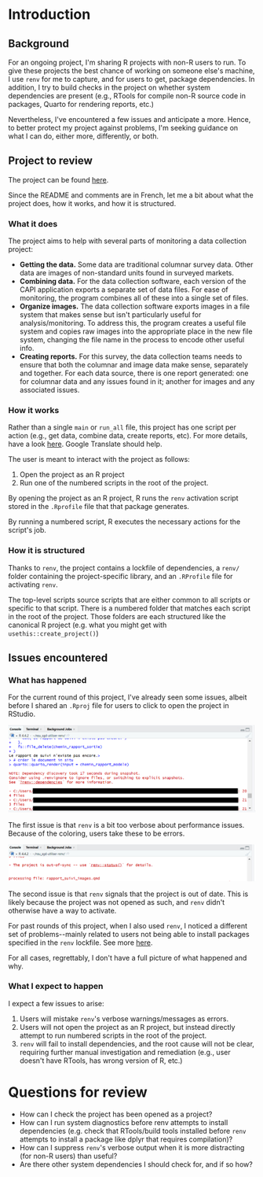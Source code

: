 # Introduction

## Background

For an ongoing project, I'm sharing R projects with non-R users to run. To give these projects the best chance of working on someone else's machine, I use `renv` for me to capture, and for users to get, package dependencies. In addition, I try to build checks in the project on whether system dependencies are present (e.g., RTools for compile non-R source code in packages, Quarto for rendering reports, etc.)

Nevertheless, I've encountered a few issues and anticipate a more. Hence, to better protect my project against problems, I'm seeking guidance on what I can do, either more, differently, or both.

## Project to review

The project can be found [here](https://github.com/ehcvm3/nsu_sgd).

Since the README and comments are in French, let me a bit about what the project does, how it works, and how it is structured.

### What it does

The project aims to help with several parts of monitoring a data collection project:

- **Getting the data.** Some data are traditional columnar survey data. Other data are images of non-standard units found in surveyed markets.
- **Combining data.** For the data collection software, each version of the CAPI application exports a separate set of data files. For ease of monitoring, the program combines all of these into a single set of files.
- **Organize images.** The data collection software exports images in a file system that makes sense but isn't particularly useful for analysis/monitoring. To address this, the program creates a useful file system and copies raw images into the appropriate place in the new file system, changing the file name in the process to encode other useful info.
- **Creating reports.** For this survey, the data collection teams needs to ensure that both the columnar and image data make sense, separately and together. For each data source, there is one report generated: one for columnar data and any issues found in it; another for images and any associated issues.

### How it works

Rather than a single `main` or `run_all` file, this project has one script per action (e.g., get data, combine data, create reports, etc). For more details, have a look [here](https://github.com/ehcvm3/nsu_sgd?tab=readme-ov-file#utilisation-r%C3%A9guli%C3%A8re). Google Translate should help.

The user is meant to interact with the project as follows:

1. Open the project as an R project
1. Run one of the numbered scripts in the root of the project.

By opening the project as an R project, R runs the `renv` activation script stored in the `.Rprofile` file that that package generates.

By running a numbered script, R executes the necessary actions for the script's job.

### How it is structured

Thanks to `renv`, the project contains a lockfile of dependencies, a `renv/` folder containing the project-specific library, and an `.RProfile` file for activating `renv`.

The top-level scripts source scripts that are either common to all scripts or specific to that script. There is a numbered folder that matches each script in the root of the project. Those folders are each structured like the canonical R project (e.g. what you might get with `usethis::create_project()`)

## Issues encountered

### What has happened

For the current round of this project, I've already seen some issues, albeit before I shared an `.Rproj` file for users to click to open the project in RStudio.

![](assets/issue1.png)

The first issue is that `renv` is a bit too verbose about performance issues. Because of the coloring, users take these to be errors.

![](assets/issue2.png)

The second issue is that `renv` signals that the project is out of date. This is likely because the project was not opened as such, and `renv` didn't otherwise have a way to activate.

For past rounds of this project, when I also used `renv`, I noticed a different set of problems--mainly related to users not being able to install packages specified in the `renv` lockfile. See more [here](https://github.com/arthur-shaw/ehcvm2_rejet?tab=readme-ov-file#lancer).

For all cases, regrettably, I don't have a full picture of what happened and why.

### What I expect to happen

I expect a few issues to arise:

1. Users will mistake `renv`'s verbose warnings/messages as errors.
1. Users will not open the project as an R project, but instead directly attempt to run numbered scripts in the root of the project.
1. `renv` will fail to install dependencies, and the root cause will not be clear, requiring further manual investigation and remediation (e.g., user doesn't have RTools, has wrong version of R, etc.)

# Questions for review

- How can I check the project has been opened as a project?
- How can I run system diagnostics before renv attempts to install dependencies (e.g. check that RTools/build tools installed before `renv` attempts to install a package like dplyr that requires compilation)?
- How can I suppress `renv`'s verbose output when it is more distracting (for non-R users) than useful?
- Are there other system dependencies I should check for, and if so how?
